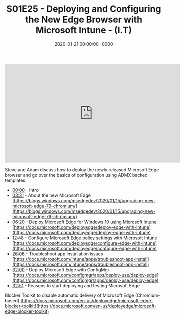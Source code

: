 ﻿---
layout: post
title: "S01E25 - Deploying and Configuring the New Edge Browser with Microsoft Intune - (I.T)"
date: 2020-01-21 00:00:00 -0000
categories:
---

<iframe loading="lazy" width="560" height="315" src="https://www.youtube.com/embed/fhvkg8EA8x8" title="YouTube video player" frameborder="0" allow="accelerometer; autoplay; clipboard-write; encrypted-media; gyroscope; picture-in-picture" allowfullscreen></iframe>

Steve and Adam discuss how to deploy the newly released Microsoft Edge browser and go over the basics of configuration using ADMX backed templates.

- [00:00](https://www.youtube.com/watch?v=fhvkg8EA8x8&t=0s) - Intro  
- [03:31](https://www.youtube.com/watch?v=fhvkg8EA8x8&t=211s) - About the new Microsoft Edge  
[https://blogs.windows.com/msedgedev/2020/01/15/upgrading-new-microsoft-edge-79-chromium/](https://blogs.windows.com/msedgedev/2020/01/15/upgrading-new-microsoft-edge-79-chromium/)  
- [06:20](https://www.youtube.com/watch?v=fhvkg8EA8x8&t=380s) - Deploy Microsoft Edge for Windows 10 using Microsoft Intune  
[https://docs.microsoft.com/deployedge/deploy-edge-with-intune](https://docs.microsoft.com/deployedge/deploy-edge-with-intune)  
- [12:48](https://www.youtube.com/watch?v=fhvkg8EA8x8&t=768s) - Configure Microsoft Edge policy settings with Microsoft Intune  
[https://docs.microsoft.com/deployedge/configure-edge-with-intune](https://docs.microsoft.com/deployedge/configure-edge-with-intune)  
- [26:06](https://www.youtube.com/watch?v=fhvkg8EA8x8&t=1566s) - Troubleshoot app installation issues  
[https://docs.microsoft.com/intune/apps/troubleshoot-app-install](https://docs.microsoft.com/intune/apps/troubleshoot-app-install)  
- [32:00](https://www.youtube.com/watch?v=fhvkg8EA8x8&t=1920s) - Deploy Microsoft Edge with ConfigMgr  
[https://docs.microsoft.com/configmgr/apps/deploy-use/deploy-edge](https://docs.microsoft.com/configmgr/apps/deploy-use/deploy-edge)  
- [32:51](https://www.youtube.com/watch?v=fhvkg8EA8x8&t=1971s) - Reasons to start deploying and testing Microsoft Edge  

Blocker Toolkit to disable automatic delivery of Microsoft Edge (Chromium-based)
[https://docs.microsoft.com/en-us/deployedge/microsoft-edge-blocker-toolkit](https://docs.microsoft.com/en-us/deployedge/microsoft-edge-blocker-toolkit)

